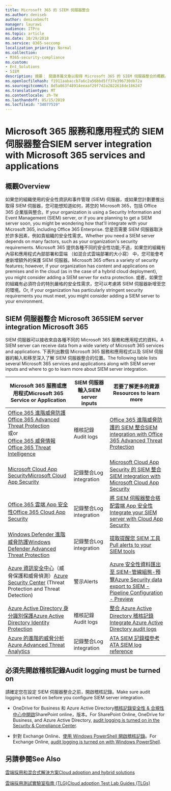 ```yaml
---
title: Microsoft 365 的 SIEM 伺服器整合
ms.author: deniseb
author: denisebmsft
manager: laurawi
audience: ITPro
ms.topic: article
ms.date: 10/29/2018
ms.service: O365-seccomp
localization_priority: Normal
ms.collection:
- M365-security-compliance
ms.custom:
- Ent_Solutions
- SIEM
description: 摘要： 閱讀本篇文章以取得 Microsoft 365 的 SIEM 伺服器整合的概觀。
ms.openlocfilehash: f1911aabaccb7a6c2a56bbd5ff37e396730db72a
ms.sourcegitcommit: 0d5a863f48914eeaaf29f7d2a2022618de186247
ms.translationtype: MT
ms.contentlocale: zh-TW
ms.lasthandoff: 05/15/2019
ms.locfileid: "34077519"
---
```

# <a name="siem-server-integration-with-microsoft-365-services-and-applications"></a><span data-ttu-id="412b8-103">Microsoft 365 服務和應用程式的 SIEM 伺服器整合</span><span class="sxs-lookup"><span data-stu-id="412b8-103">SIEM server integration with Microsoft 365 services and applications</span></span>

## <a name="overview"></a><span data-ttu-id="412b8-104">概觀</span><span class="sxs-lookup"><span data-stu-id="412b8-104">Overview</span></span>

<span data-ttu-id="412b8-105">如果您的組織使用的安全性資訊和事件管理 (SIEM) 伺服器，或如果您計劃要推出取得 SIEM 伺服器，您可能想知道如何，將您的 Microsoft 365，包括 Office 365 企業版與整合。</span><span class="sxs-lookup"><span data-stu-id="412b8-105">If your organization is using a Security Information and Event Management (SIEM) server, or if you are planning to get a SIEM server soon, you might be wondering how that'll integrate with your Microsoft 365, including Office 365 Enterprise.</span></span> <span data-ttu-id="412b8-106">您是否需要 SIEM 伺服器取決於許多因素，例如貴組織的安全性需求。</span><span class="sxs-lookup"><span data-stu-id="412b8-106">Whether you need a SIEM server depends on many factors, such as your organization's security requirements.</span></span> <span data-ttu-id="412b8-107">Microsoft 365 提供各種不同的安全性功能;不過，如果您的組織有內容和應用程式內部部署和雲端 （如混合式雲端部署的大小寫） 中，您可能會考慮新增額外的保護 SIEM 伺服器。</span><span class="sxs-lookup"><span data-stu-id="412b8-107">Microsoft 365 offers a variety of security features; however, if your organization has content and applications on premises and in the cloud (as in the case of a hybrid cloud deployment), you might consider adding a SIEM server for extra protection.</span></span> <span data-ttu-id="412b8-108">或者，如果您的組織有必須符合的特別嚴格的安全性需求，您可以考慮將 SIEM 伺服器新增至您的環境。</span><span class="sxs-lookup"><span data-stu-id="412b8-108">Or, if your organization has particularly stringent security requirements you must meet, you might consider adding a SIEM server to your environment.</span></span>

## <a name="siem-server-integration-microsoft-365"></a><span data-ttu-id="412b8-109">SIEM 伺服器整合 Microsoft 365</span><span class="sxs-lookup"><span data-stu-id="412b8-109">SIEM server integration Microsoft 365</span></span>

<span data-ttu-id="412b8-110">SIEM 伺服器可以接收來自各種不同的 Microsoft 365 服務和應用程式的資料。</span><span class="sxs-lookup"><span data-stu-id="412b8-110">A SIEM server can receive data from a wide variety of Microsoft 365 services and applications.</span></span> <span data-ttu-id="412b8-111">下表列出數個 Microsoft 365 服務和應用程式以及 SIEM 伺服器的輸入和移至深入了解 SIEM 伺服器整合的位置。</span><span class="sxs-lookup"><span data-stu-id="412b8-111">The following table lists several Microsoft 365 services and applications along with SIEM server inputs and where to go to learn more about SIEM server integration.</span></span> 

| <span data-ttu-id="412b8-112">Microsoft 365 服務或應用程式</span><span class="sxs-lookup"><span data-stu-id="412b8-112">Microsoft 365 Service or Application</span></span> | <span data-ttu-id="412b8-113">SIEM 伺服器輸入</span><span class="sxs-lookup"><span data-stu-id="412b8-113">SIEM server inputs</span></span> | <span data-ttu-id="412b8-114">若要了解更多的資源</span><span class="sxs-lookup"><span data-stu-id="412b8-114">Resources to learn more</span></span> |
| --- | --- | --- |
| [<span data-ttu-id="412b8-115">Office 365 進階威脅防護</span><span class="sxs-lookup"><span data-stu-id="412b8-115">Office 365 Advanced Threat Protection</span></span>](office-365-atp.md) <br/>   <span data-ttu-id="412b8-116">或</span><span class="sxs-lookup"><span data-stu-id="412b8-116">or</span></span>   <br/>[<span data-ttu-id="412b8-117">Office 365 威脅情報</span><span class="sxs-lookup"><span data-stu-id="412b8-117">Office 365 Threat Intelligence</span></span>](office-365-ti.md) | <span data-ttu-id="412b8-118">稽核記錄</span><span class="sxs-lookup"><span data-stu-id="412b8-118">Audit logs</span></span> | [<span data-ttu-id="412b8-119">Office 365 進階威脅防護的 SIEM 整合</span><span class="sxs-lookup"><span data-stu-id="412b8-119">SIEM integration with Office 365 Advanced Threat Protection</span></span>](siem-integration-with-office-365-ti.md) |
| [<span data-ttu-id="412b8-120">Microsoft Cloud App Security</span><span class="sxs-lookup"><span data-stu-id="412b8-120">Microsoft Cloud App Security</span></span>](https://docs.microsoft.com/cloud-app-security/what-is-cloud-app-security) | <span data-ttu-id="412b8-121">記錄整合</span><span class="sxs-lookup"><span data-stu-id="412b8-121">Log integration</span></span> | [<span data-ttu-id="412b8-122">Microsoft Cloud App Security 的 SIEM 整合</span><span class="sxs-lookup"><span data-stu-id="412b8-122">SIEM integration with Microsoft Cloud App Security</span></span>](https://docs.microsoft.com/cloud-app-security/siem) |
| [<span data-ttu-id="412b8-123">Office 365 雲端 App 安全性</span><span class="sxs-lookup"><span data-stu-id="412b8-123">Office 365 Cloud App Security</span></span>](https://docs.microsoft.com/cloud-app-security/what-is-cloud-app-security) | <span data-ttu-id="412b8-124">記錄整合</span><span class="sxs-lookup"><span data-stu-id="412b8-124">Log integration</span></span> | [<span data-ttu-id="412b8-125">將 SIEM 伺服器整合搭配雲端 App 安全性</span><span class="sxs-lookup"><span data-stu-id="412b8-125">Integrate your SIEM server with Cloud App Security</span></span>](https://docs.microsoft.com/cloud-app-security/siem) |
| [<span data-ttu-id="412b8-126">Windows Defender 進階威脅防護</span><span class="sxs-lookup"><span data-stu-id="412b8-126">Windows Defender Advanced Threat Protection</span></span>](https://docs.microsoft.com/windows/security/threat-protection/) | <span data-ttu-id="412b8-127">記錄整合</span><span class="sxs-lookup"><span data-stu-id="412b8-127">Log integration</span></span> | [<span data-ttu-id="412b8-128">提取提醒您 SIEM 工具</span><span class="sxs-lookup"><span data-stu-id="412b8-128">Pull alerts to your SIEM tools</span></span>](https://docs.microsoft.com/windows/security/threat-protection/windows-defender-atp/configure-siem-windows-defender-advanced-threat-protection) |
| <span data-ttu-id="412b8-129">[Azure 資訊安全中心](https://docs.microsoft.com/azure/security-center/security-center-intro)（威脅保護和威脅偵測）</span><span class="sxs-lookup"><span data-stu-id="412b8-129">[Azure Security Center](https://docs.microsoft.com/azure/security-center/security-center-intro) (Threat Protection and Threat Detection)</span></span> | <span data-ttu-id="412b8-130">警示</span><span class="sxs-lookup"><span data-stu-id="412b8-130">Alerts</span></span> | [<span data-ttu-id="412b8-131">Azure 安全性資料匯出至 SIEM-管線組態-預覽</span><span class="sxs-lookup"><span data-stu-id="412b8-131">Azure Security data export to SIEM - Pipeline Configuration - Preview</span></span>](https://docs.microsoft.com/azure/security-center/security-center-export-data-to-siem) |
| [<span data-ttu-id="412b8-132">Azure Active Directory 身分識別保護</span><span class="sxs-lookup"><span data-stu-id="412b8-132">Azure Active Directory Identity Protection</span></span>](https://docs.microsoft.com/azure/active-directory/identity-protection/overview) | <span data-ttu-id="412b8-133">稽核記錄</span><span class="sxs-lookup"><span data-stu-id="412b8-133">Audit logs</span></span> | [<span data-ttu-id="412b8-134">整合 Azure Active Directory 稽核記錄</span><span class="sxs-lookup"><span data-stu-id="412b8-134">Integrate Azure Active Directory audit logs</span></span>](https://docs.microsoft.com/azure/security/security-azure-log-integration-ad) |
| [<span data-ttu-id="412b8-135">Azure 的進階的威脅分析</span><span class="sxs-lookup"><span data-stu-id="412b8-135">Azure Advanced Threat Analytics</span></span>](https://docs.microsoft.com/azure/security/azure-threat-detection) | <span data-ttu-id="412b8-136">記錄整合</span><span class="sxs-lookup"><span data-stu-id="412b8-136">Log integration</span></span> | [<span data-ttu-id="412b8-137">ATA SIEM 記錄檔參考</span><span class="sxs-lookup"><span data-stu-id="412b8-137">ATA SIEM log reference</span></span>](https://docs.microsoft.com/advanced-threat-analytics/cef-format-sa) |

## <a name="audit-logging-must-be-turned-on"></a><span data-ttu-id="412b8-138">必須先開啟稽核記錄</span><span class="sxs-lookup"><span data-stu-id="412b8-138">Audit logging must be turned on</span></span>

<span data-ttu-id="412b8-139">請確定您在設定 SIEM 伺服器整合之前，開啟稽核記錄。</span><span class="sxs-lookup"><span data-stu-id="412b8-139">Make sure audit logging is turned on before you configure SIEM server integration.</span></span> 

- <span data-ttu-id="412b8-140">OneDrive for Business 和 Azure Active Directory[稽核記錄安全性 & 合規性中心中開啟](https://docs.microsoft.com/office365/securitycompliance/turn-audit-log-search-on-or-off)SharePoint online，版本。</span><span class="sxs-lookup"><span data-stu-id="412b8-140">For SharePoint Online, OneDrive for Business, and Azure Active Directory, [audit logging is turned on in the Security & Compliance Center](https://docs.microsoft.com/office365/securitycompliance/turn-audit-log-search-on-or-off).</span></span>

- <span data-ttu-id="412b8-141">針對 Exchange Online、[使用 Windows PowerShell 開啟稽核記錄](https://docs.microsoft.com/office365/securitycompliance/enable-mailbox-auditing)。</span><span class="sxs-lookup"><span data-stu-id="412b8-141">For Exchange Online, [audit logging is turned on with Windows PowerShell](https://docs.microsoft.com/office365/securitycompliance/enable-mailbox-auditing).</span></span>
 
## <a name="see-also"></a><span data-ttu-id="412b8-142">另請參閱</span><span class="sxs-lookup"><span data-stu-id="412b8-142">See Also</span></span>

[<span data-ttu-id="412b8-143">雲端採用和混合式解決方案</span><span class="sxs-lookup"><span data-stu-id="412b8-143">Cloud adoption and hybrid solutions</span></span>](https://docs.microsoft.com/office365/enterprise/cloud-adoption-and-hybrid-solutions)
  
[<span data-ttu-id="412b8-144">雲端採用測試實驗室指南 (TLG)</span><span class="sxs-lookup"><span data-stu-id="412b8-144">Cloud adoption Test Lab Guides (TLGs)</span></span>](https://docs.microsoft.com/office365/enterprise/cloud-adoption-test-lab-guides-tlgs)


